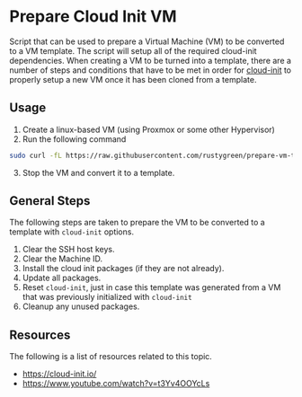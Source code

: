 # Prepare Cloud Init VM
Script that can be used to prepare a Virtual Machine (VM) to be converted to a VM template. The script will setup all of the required cloud-init dependencies. When creating a VM to be turned into a template, there are a number of steps and conditions that have to be met in order for [cloud-init](https://cloud-init.io/) to properly setup a new VM once it has been cloned from a template.

## Usage
1. Create a linux-based VM (using Proxmox or some other Hypervisor)
2. Run the following command
```bash
sudo curl -fL https://raw.githubusercontent.com/rustygreen/prepare-vm-template/main/setup.sh | sh -
```
3. Stop the VM and convert it to a template.

## General Steps
The following steps are taken to prepare the VM to be converted to a template with `cloud-init` options.
1. Clear the SSH host keys.
2. Clear the Machine ID.
3. Install the cloud init packages (if they are not already).
4. Update all packages.
5. Reset `cloud-init`, just in case this template was generated from a VM that was previously initialized with `cloud-init`
6. Cleanup any unused packages.

## Resources
The following is a list of resources related to this topic.
- https://cloud-init.io/
- https://www.youtube.com/watch?v=t3Yv4OOYcLs
